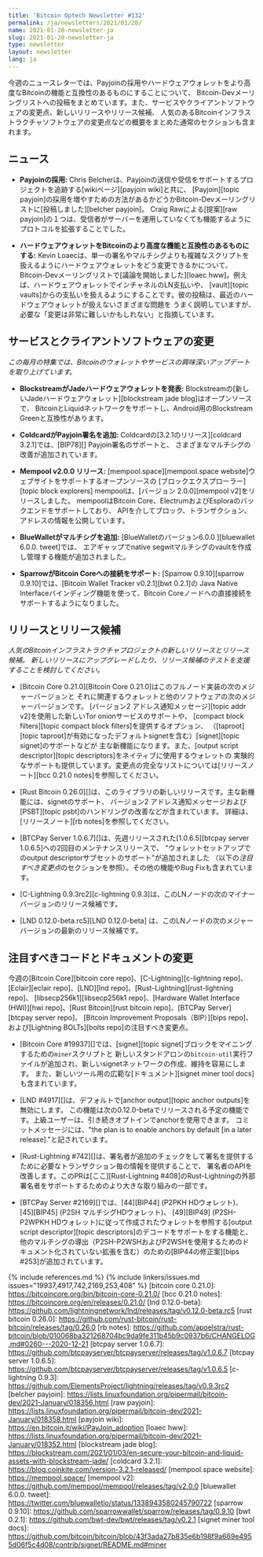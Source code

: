 ```yaml
---
title: 'Bitcoin Optech Newsletter #132'
permalink: /ja/newsletters/2021/01/20/
name: 2021-01-20-newsletter-ja
slug: 2021-01-20-newsletter-ja
type: newsletter
layout: newsletter
lang: ja
---
```

今週のニュースレターでは、Payjoinの採用やハードウェアウォレットをより高度なBitcoinの機能と互換性のあるものにすることについて、
Bitcoin-Devメーリングリストへの投稿をまとめています。また、サービスやクライアントソフトウェアの変更点、新しいリリースやリリース候補、
人気のあるBitcoinインフラストラクチャソフトウェアの変更点などの概要をまとめた通常のセクションも含まれます。

## ニュース

- **Payjoinの採用:** Chris Belcherは、Payjoinの送信や受信をサポートするプロジェクトを追跡する[wikiページ][payjoin wiki]と共に、
  [Payjoin][topic payjoin]の採用を増やすための方法があるかどうかBitcoin-Devメーリングリストに[投稿しました][belcher payjoin]。
  Craig Rawによる[提案][raw payjoin]の１つは、受信者がサーバーを運用していなくても機能するようにプロトコルを拡張することでした。

- **ハードウェアウォレットをBitcoinのより高度な機能と互換性のあるものにする:**
  Kevin Loaecは、単一の署名やマルチシグよりも複雑なスクリプトを扱えるようにハードウェアウォレットをどう変更できるかについて、
  Bitcoin-Devメーリングリストで[議論を開始しました][loaec hww]。例えば、ハードウェアウォレットでインチャネルのLN支払いや、
  [vault][topic vaults]からの支払いを扱えるようにすることです。彼の投稿は、最近のハードウェアウォレットが扱えないさまざまな問題を
  うまく説明していますが、必要な「変更は非常に難しいかもしれない」と指摘しています。

## サービスとクライアントソフトウェアの変更

*この毎月の特集では、Bitcoinのウォレットやサービスの興味深いアップデートを取り上げています。*

- **BlockstreamがJadeハードウェアウォレットを発表:**
  Blockstreamの[新しいJadeハードウェアウォレット][blockstream jade blog]はオープンソースで、
  BitcoinとLiquidネットワークをサポートし、Android用のBlockstream Greenと互換性があります。

- **ColdcardがPayjoin署名を追加:**
  Coldcardの[3.2.1のリリース][coldcard 3.2.1]では、[BIP78][] Payjoin署名のサポートと、
  さまざまなマルチシグの改善が追加されています。

- **Mempool v2.0.0 リリース:**
  [mempool.space][mempool.space website]ウェブサイトをサポートするオープンソースの
  [ブロックエクスプローラー][topic block explorers] mempoolは、[バージョン 2.0.0][mempool v2]をリリースしました。
  mempoolはBitcoin Core、ElectrumおよびEsploraのバックエンドをサポートしており、
  APIを介してブロック、トランザクション、アドレスの情報を公開しています。

- **BlueWalletがマルチシグを追加:**
  [BlueWalletのバージョン6.0.0 ][bluewallet 6.0.0. tweet]では、
  エアギャップでnative segwitマルチシグのvaultを作成し管理する機能が追加されました。

- **SparrowがBitcoin Coreへの接続をサポート:**
  [Sparrow 0.9.10][sparrow 0.9.10]では、[Bitcoin Wallet Tracker v0.2.1][bwt 0.2.1]の
  Java Native Interfaceバインディング機能を使って、Bitcoin Coreノードへの直接接続をサポートするようになりました。

## リリースとリリース候補

*人気のBitcoinインフラストラクチャプロジェクトの新しいリリースとリリース候補。
新しいリリースにアップグレードしたり、リリース候補のテストを支援することを検討してください。*

- [Bitcoin Core 0.21.0][Bitcoin Core 0.21.0]はこのフルノード実装の次のメジャーバージョンと
  それに関連するウォレットと他のソフトウェアの次のメジャーバージョンです。
  [バージョン2 アドレス通知メッセージ][topic addr v2]を使用した新しいTor onionサービスのサポートや、
  [compact block filters][topic compact block filters]を提供するオプション、
  （[taproot][topic taproot]が有効になったデフォルトsignetを含む）[signet][topic signet]のサポートなどが
  主な新機能になります。また、[output script descriptor][topic descriptors]をネイティブに使用するウォレットの
  実験的なサポートも提供しています。変更点の完全なリストについては[リリースノート][bcc 0.21.0 notes]を参照してください。

- [Rust Bitcoin 0.26.0][]は、このライブラリの新しいリリースです。主な新機能には、signetのサポート、
  バージョン2 アドレス通知メッセージおよび[PSBT][topic psbt]のハンドリングの改善などが含まれています。
  詳細は、[リリースノート][rb notes]を参照してください。

- [BTCPay Server 1.0.6.7][]は、先週リリースされた[1.0.6.5][btcpay server 1.0.6.5]への2回目のメンテナンスリリースで、
  "ウォレットセットアップでのoutput descriptorサブセットのサポート"が追加されました
  （以下の*注目すべき変更点*のセクションを参照）。その他の機能やBug Fixも含まれています。

- [C-Lightning 0.9.3rc2][c-lightning 0.9.3]は、このLNノードの次のマイナーバージョンのリリース候補です。

- [LND 0.12.0-beta.rc5][LND 0.12.0-beta] は、このLNノードの次のメジャーバージョンの最新のリリース候補です。

## 注目すべきコードとドキュメントの変更

今週の[Bitcoin Core][bitcoin core repo]、[C-Lightning][c-lightning repo]、[Eclair][eclair repo]、[LND][lnd repo]、[Rust-Lightning][rust-lightning repo]、
[libsecp256k1][libsecp256k1 repo]、[Hardware Wallet Interface (HWI)][hwi repo]、[Rust Bitcoin][rust bitcoin repo]、[BTCPay Server][btcpay server repo]、
[Bitcoin Improvement Proposals（BIP）][bips repo]、および[Lightning BOLTs][bolts repo]の注目すべき変更点。

- [Bitcoin Core #19937][]では、[signet][topic signet]ブロックをマイニングするための`miner`スクリプトと
  新しいスタンドアロンの`bitcoin-util`実行ファイルが追加され、新しいsignetネットワークの作成、維持を容易にします。
  また、新しいツール用の広範な[ドキュメント][signet miner tool docs]も含まれています。

- [LND #4917][]は、デフォルトで[anchor output][topic anchor outputs]を無効にします。
  この機能は次の0.12.0-betaでリリースされる予定の機能です。上級ユーザーは、引き続きオプトインでanchorを使用できます。
  コミットメッセージには、"the plan is to enable anchors by default [in a later release]."と記されています。

- [Rust-Lightning #742][]は、署名者が追加のチェックをして署名を提供するために必要なトランザクション毎の情報を提供することで、
  署名者のAPIを改善します。このPRは[ここ][Rust-Lightning #408]のRust-Lightningの外部署名者をサポートするためのより大きな取り組みの一部です。

- [BTCPay Server #2169][]では、[44][BIP44] (P2PKH HDウォレット)、[45][BIP45] (P2SH マルチシグHDウォレット)、
  [49][BIP49] (P2SH-P2WPKH HDウォレット)に従って作成されたウォレットを参照する[output script descriptor][topic descriptors]のデコードをサポートをする機能と、
  他のマルチシグの導出（P2SH-P2WSHおよびP2WSHを使用するためのドキュメント化されていない拡張を含む）のための[BIP44の修正案][bips #253]が追加されています。

{% include references.md %}
{% include linkers/issues.md issues="19937,4917,742,2169,253,408" %}
[bitcoin core 0.21.0]: https://bitcoincore.org/bin/bitcoin-core-0.21.0/
[bcc 0.21.0 notes]: https://bitcoincore.org/en/releases/0.21.0/
[lnd 0.12.0-beta]: https://github.com/lightningnetwork/lnd/releases/tag/v0.12.0-beta.rc5
[rust bitcoin 0.26.0]: https://github.com/rust-bitcoin/rust-bitcoin/releases/tag/0.26.0
[rb notes]: https://github.com/apoelstra/rust-bitcoin/blob/010068ba321268704bc9da9fe311b45b9c0937b6/CHANGELOG.md#0260---2020-12-21
[btcpay server 1.0.6.7]: https://github.com/btcpayserver/btcpayserver/releases/tag/v1.0.6.7
[btcpay server 1.0.6.5]: https://github.com/btcpayserver/btcpayserver/releases/tag/v1.0.6.5
[c-lightning 0.9.3]: https://github.com/ElementsProject/lightning/releases/tag/v0.9.3rc2
[belcher payjoin]: https://lists.linuxfoundation.org/pipermail/bitcoin-dev/2021-January/018356.html
[raw payjoin]: https://lists.linuxfoundation.org/pipermail/bitcoin-dev/2021-January/018358.html
[payjoin wiki]: https://en.bitcoin.it/wiki/PayJoin_adoption
[loaec hww]: https://lists.linuxfoundation.org/pipermail/bitcoin-dev/2021-January/018352.html
[blockstream jade blog]: https://blockstream.com/2021/01/03/en-secure-your-bitcoin-and-liquid-assets-with-blockstream-jade/
[coldcard 3.2.1]: https://blog.coinkite.com/version-3.2.1-released/
[mempool.space website]: https://mempool.space/
[mempool v2]: https://github.com/mempool/mempool/releases/tag/v2.0.0
[bluewallet 6.0.0. tweet]: https://twitter.com/bluewalletio/status/1338943580245790722
[sparrow 0.9.10]: https://github.com/sparrowwallet/sparrow/releases/tag/0.9.10
[bwt 0.2.1]: https://github.com/bwt-dev/bwt/releases/tag/v0.2.1
[signet miner tool docs]: https://github.com/bitcoin/bitcoin/blob/43f3ada27b835e6b198f9a669e4955d06f5c4d08/contrib/signet/README.md#miner
